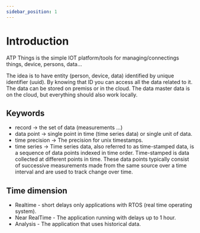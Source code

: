 ```yaml
---
sidebar_position: 1
---
```


# Introduction

ATP Things is the simple IOT platform/tools for managing/connectings things, device, persons, data...

The idea is to have entity (person, device, data) identified by unique identifier (uuid). By knowing that ID you can access all the data related to it. The data can be stored on premiss or in the cloud. The data master data is on the cloud, but everything should also work locally.

## Keywords

- record -> the set of data (measurements ...)
- data point -> single point in time (time series data) or single unit of data.
- time precision -> The precision for unix timestamps.
- time series -> Time series data, also referred to as time-stamped data, is a sequence of data points indexed in time order. Time-stamped is data collected at different points in time. These data points typically consist of successive measurements made from the same source over a time interval and are used to track change over time.

## Time dimension

- Realtime - short delays only applications with RTOS (real time operating system).
- Near RealTime - The application running with delays up to 1 hour.
- Analysis - The application that uses historical data.
